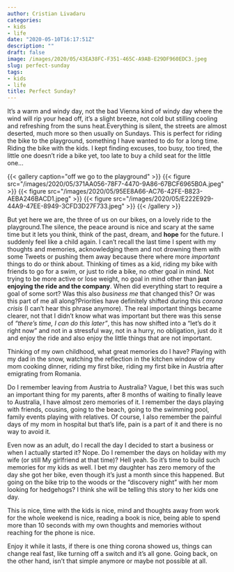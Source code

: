 ```yaml
---
author: Cristian Livadaru
categories:
- kids
- life
date: "2020-05-10T16:17:51Z"
description: ""
draft: false
image: /images/2020/05/43EA38FC-F351-465C-A9AB-E29DF960EDC3.jpeg
slug: perfect-sunday
tags:
- kids
- life
title: Perfect Sunday?
---
```



It’s a warm and windy day, not the bad Vienna kind of windy day where the wind will rip your head off, it’s a slight breeze, not cold but stilling cooling and refreshing from the suns heat.Everything is silent, the streets are almost deserted, much more so then usually on Sundays. This is perfect for riding the bike to the playground, something I have wanted to do for a long time. Riding the bike with the kids. I kept finding excuses, too busy, too tired, the little one doesn’t ride a bike yet, too late to buy a child seat for the little one...

{{< gallery caption="off we go to the playground" >}}
{{< figure src="/images/2020/05/371AA056-78F7-4470-9A86-67BCF6965B0A.jpeg" >}}
{{< figure src="/images/2020/05/95EE8A66-AC76-42FE-B823-AEBA246BACD1.jpeg" >}}
{{< figure src="/images/2020/05/E222E929-44A9-47EE-8949-3CFD3D27F733.jpeg" >}}
{{< /gallery >}}

But yet here we are, the three of us on our bikes, on a lovely ride to the playground.The silence, the peace around is nice and scary at the same time but it lets you think, think of the past, dream, and **hope** for the future. I suddenly feel like a child again. I can’t recall the last time I spent with my thoughts and memories, acknowledging them and not drowning them with some Tweets or pushing them away because there where more _important_ things to do or think about. Thinking of times as a kid, riding my bike with friends to go for a swim, or just to ride a bike, no other goal in mind. Not trying to be more active or lose weight, no goal in mind other than **just enjoying the ride and the company**. When did everything start to require a goal of some sort? Was this also _business me_ that changed this? Or was this part of me all along?Priorities have definitely shifted during this _corona crisis_ (I can’t hear this phrase anymore). The real important things became clearer, not that I didn’t know what was important but there was this sense of _“there’s time, I can do this later”_, this has now shifted into a “let’s do it right now” and not in a stressful way, not in a hurry, no obligation, just do it and enjoy the ride and also enjoy the little things that are not important.

Thinking of my own childhood, what great memories do I have? Playing with my dad in the snow, watching the reflection in the kitchen window of my mom cooking dinner, riding my first bike, riding my first bike in Austria after emigrating from Romania.

Do I remember leaving from Austria to Australia? Vague, I bet this was such an important thing for my parents, after 8 months of waiting to finally leave to Australia, I have almost zero memories of it. I remember the days playing with friends, cousins, going to the beach, going to the swimming pool, family events playing with relatives. Of course, I also remember the painful days of my mom in hospital but that’s life, pain is a part of it and there is no way to avoid it.

Even now as an adult, do I recall the day I decided to start a business or when I actually started it? Nope. Do I remember the days on holiday with my wife (or still My girlfriend at that time)? Hell yeah. So it’s time to build such memories for my kids as well. I bet my daughter has zero memory of the day she got her bike, even though it’s just a month since this happened. But going on the bike trip to the woods or the “discovery night” with her mom looking for hedgehogs? I think she will be telling this story to her kids one day.

This is nice, time with the kids is nice, mind and thoughts away from work for the whole weekend is nice, reading a book is nice, being able to spend more than 10 seconds with my own thoughts and memories without reaching for the phone is nice.

Enjoy it while it lasts, if there is one thing corona showed us, things can change real fast, like turning off a switch and it’s all gone. Going back, on the other hand, isn’t that simple anymore or maybe not possible at all.
